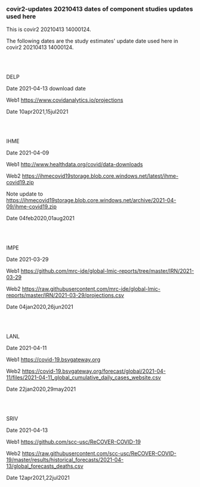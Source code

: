 ### covir2-updates 20210413 dates of component studies updates used here

This is covir2 20210413 14000124.

The following dates are the study estimates' update date used here in covir2 20210413 14000124. 

<br/><br/>

DELP 

Date 2021-04-13 download date 

Web1 https://www.covidanalytics.io/projections 

Date 10apr2021,15jul2021

<br/><br/>

IHME 

Date 2021-04-09 

Web1 http://www.healthdata.org/covid/data-downloads 

Web2 https://ihmecovid19storage.blob.core.windows.net/latest/ihme-covid19.zip  

Note update to https://ihmecovid19storage.blob.core.windows.net/archive/2021-04-09/ihme-covid19.zip

Date 04feb2020,01aug2021

<br/><br/>

IMPE

Date 2021-03-29

Web1 https://github.com/mrc-ide/global-lmic-reports/tree/master/IRN/2021-03-29

Web2 https://raw.githubusercontent.com/mrc-ide/global-lmic-reports/master/IRN/2021-03-29/projections.csv

Date 04jan2020,26jun2021

<br/><br/>

LANL

Date 2021-04-11

Web1 https://covid-19.bsvgateway.org

Web2 https://covid-19.bsvgateway.org/forecast/global/2021-04-11/files/2021-04-11_global_cumulative_daily_cases_website.csv 

Date 22jan2020,29may2021

<br/><br/>

SRIV

Date 2021-04-13

Web1 https://github.com/scc-usc/ReCOVER-COVID-19 

Web2 https://raw.githubusercontent.com/scc-usc/ReCOVER-COVID-19/master/results/historical_forecasts/2021-04-13/global_forecasts_deaths.csv 

Date 12apr2021,22jul2021


